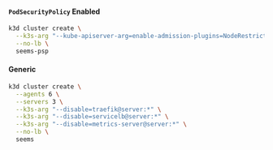 #### `PodSecurityPolicy` Enabled

```bash
k3d cluster create \
  --k3s-arg "--kube-apiserver-arg=enable-admission-plugins=NodeRestriction,PodSecurityPolicy,ServiceAccount" \
  --no-lb \
  seems-psp
```

#### Generic

```bash
k3d cluster create \
  --agents 6 \
  --servers 3 \
  --k3s-arg "--disable=traefik@server:*" \
  --k3s-arg "--disable=servicelb@server:*" \
  --k3s-arg "--disable=metrics-server@server:*" \
  --no-lb \
  seems
```
